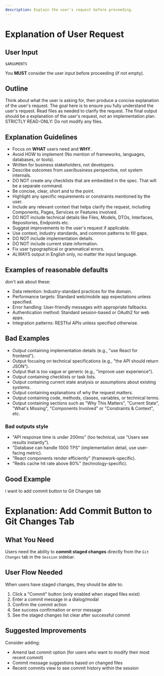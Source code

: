```yaml
---
description: Explain the user's request before proceeding.
---
```


# Explanation of User Request

## User Input

```text
$ARGUMENTS
```

You **MUST** consider the user input before proceeding (if not empty).

## Outline

Think about what the user is asking for, then produce a concise explanation of the user's request.
The goal here is to ensure you fully understand the user's request.
Read files as needed to clarify the request.
The final output should be a explanation of the user's request, not an implementation plan.
STRICTLY READ-ONLY: Do not modify any files.

## Explanation Guidelines

- Focus on **WHAT** users need and **WHY**.
- Avoid HOW to implement (No mention of frameworks, languages, databases, or tools).
- Written for business stakeholders, not developers.
- Describe outcomes from user/business perspective, not system internals.
- DO NOT create any checklists that are embedded in the spec. That will be a separate command.
- Be concise, clear, short and to the point.
- Highlight any specific requirements or constraints mentioned by the user.
- Include any relevant context that helps clarify the request, including Components, Pages, Services or Features involved.
- DO NOT include technical details like Files, Models, DTOs, Interfaces, Repositories, Endpoints etc.
- Suggest improvements to the user's request if applicable.
- Use context, industry standards, and common patterns to fill gaps.
- DO NOT include implementation details.
- DO NOT include current state information.
- Fix user typographical or grammatical errors.
- ALWAYS output in English only, no matter the input language.

## Examples of reasonable defaults

don't ask about these:

- Data retention: Industry-standard practices for the domain.
- Performance targets: Standard web/mobile app expectations unless specified.
- Error handling: User-friendly messages with appropriate fallbacks.
- Authentication method: Standard session-based or OAuth2 for web apps.
- Integration patterns: RESTful APIs unless specified otherwise.

## Bad Examples

- Output containing implementation details (e.g., "use React for frontend").
- Output focusing on technical specifications (e.g., "the API should return JSON").
- Output that is too vague or generic (e.g., "improve user experience").
- Output containing checklists or task lists.
- Output containing current state analysis or assumptions about existing systems.
- Output containing explanations of why the request matters.
- Output containing code, methods, classes, variables, or technical terms.
- Output containing sections such as "Why This Matters", "Current State", "What's Missing", "Components Involved" or "Constraints & Context", etc.

### Bad outputs style

- "API response time is under 200ms" (too technical, use "Users see results instantly").
- "Database can handle 1000 TPS" (implementation detail, use user-facing metric).
- "React components render efficiently" (framework-specific).
- "Redis cache hit rate above 80%" (technology-specific).

## Good Example

<user-request>
i want to add commit button to Git Changes tab
</user-request>

<output>

# Explanation: Add Commit Button to Git Changes Tab

## What You Need

Users need the ability to **commit staged changes** directly from the `Git Changes` tab in the `Session` sidebar.

## User Flow Needed

When users have staged changes, they should be able to:

1. Click a "Commit" button (only enabled when staged files exist)
2. Enter a commit message in a dialog/modal
3. Confirm the commit action
4. See success confirmation or error message
5. See the staged changes list clear after successful commit

## Suggested Improvements

Consider adding:

- Amend last commit option (for users who want to modify their most recent commit)
- Commit message suggestions based on changed files
- Recent commits view to see commit history within the session

</output>
